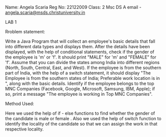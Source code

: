 Name: Angela Scaria
Reg No: 22122009
Class: 2 Msc DS A
email - angela.scaria@msds.christuniversity.in

LAB 1
 
 Rroblem statement:

Write a Java Program that will collect an employee's basic details that fall into different data types and displays them.
After the details have been displayed, with the help of conditional statements, check if the gender of the employee is 'm' or 'f'. It should print "MALE" for 'm' and "FEMALE" for 'f'.
Assume that you can divide the states among India into different regions (North, South, Central, East, and West). If the employee is from the southern part of India, with the help of a switch statement, it should display "The Employee is from the southern states of India; Preferable work location is in <state>", along with the basic details.
Identify if the employee belongs to the top MNC Companies (Facebook, Google, Microsoft, Samsung, IBM, Apple); if so, print a message "The employee is working in Top MNC Companies".

 Method Used:

 Here we used the help of if - else functions to find whether the gender of the candidate is male or female .
 Also we used the help of switch function to identify the locality of the candidate so that we can assign the work in that respective locality.